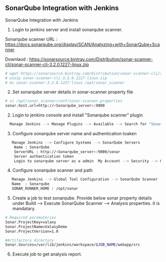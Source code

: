 
## SonarQube Integration with Jenkins


SonarQube Integration with Jenkins

1. Login to jenkins server and install sonarqube scanner. 

Sonarqube scanner URL : https://docs.sonarqube.org/display/SCAN/Analyzing+with+SonarQube+Scanner

Downlaod : https://sonarsource.bintray.com/Distribution/sonar-scanner-cli/sonar-scanner-cli-3.2.0.1227-linux.zip
```sh 
# wget https://sonarsource.bintray.com/Distribution/sonar-scanner-cli/sonar-scanner-cli-3.2.0.1227-linux.zip
# unzip sonar-scanner-cli-3.2.0.1227-linux.zip
# mv sonar-scanner-3.2.0.1227-linux /opt/sonar_scanner 
```

2. Set sonarqube server details in sonar-scanner property file 
```sh 
# vi /opt/sonar_scanner/conf/sonar-scanner.properties
sonar.host.url=http://<Sonarqube_server>:9000
```

2. Login to jenkins console and install "Sonarqube scanner" plugin

```sh 
  Manage Jenkins --> Manage Plugins --> Available --> Search for "Sonarqube scanner" --> Install with restart 
 ```
 
3. Configure sonarqube server name and authentication toaken 
```sh
   Manage Jenkins --> Configure Systems --> SonarQube Servers
    Name : SonarQube
	ServerURL : http://<Sonarqube_server>:9000/sonar
	Server authentication token  
	Login to sonarqube server as a admin  My Account --> Security --> Generate Token
```

4. Configure sonarqube scanner and path
```sh
   Manage Jenkins --> Global Tool Configuration --> SonarQube Scanner 
   Name  : Sonarqube
   SONAR_RUNNER_HOME : /opt/sonar
```

5. Create a job to test sonarqube. 
Provide below sonar property details under Build --> Execute SonarQube Scanner --> Analysis properties. it is mandatary.  

```sh
# Required paramateries 
Sonar.ProjectKey=valaxy
Sonar.ProjectName=ValaxyDemo
Sonar.ProjectVersion=1.0

#Artifactory directory
Sonar.Sources=/var/lib/jenkins/workspace/$JOB_NAME/webapp/src
```
6. Execute job to get analysis report. 

